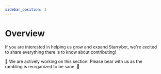 ```yaml
---
sidebar_position: 1
---
```


# Overview

If you are interested in helping us grow and expand Starrybot, we're excited to share everything there is to know about contributing!

🚧 We are actively working on this section! Please bear with us as the rambling is reorganized to be sane. 🚧

